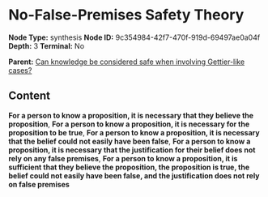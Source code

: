 # No-False-Premises Safety Theory

**Node Type:** synthesis
**Node ID:** 9c354984-42f7-470f-919d-69497ae0a04f
**Depth:** 3
**Terminal:** No

**Parent:** [Can knowledge be considered safe when involving Gettier-like cases?](can-knowledge-be-considered-safe-when-involving-gettier-like-cases.md)

## Content

**For a person to know a proposition, it is necessary that they believe the proposition**, **For a person to know a proposition, it is necessary for the proposition to be true**, **For a person to know a proposition, it is necessary that the belief could not easily have been false**, **For a person to know a proposition, it is necessary that the justification for their belief does not rely on any false premises**, **For a person to know a proposition, it is sufficient that they believe the proposition, the proposition is true, the belief could not easily have been false, and the justification does not rely on false premises**
